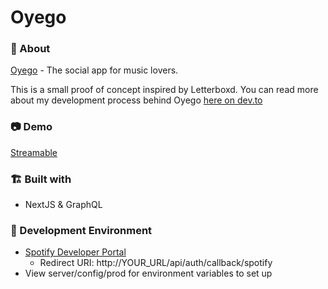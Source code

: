 # Oyego

### :beginner: About

[Oyego](https://oyego.herokuapp.com/) - The social app for music lovers.

This is a small proof of concept inspired by Letterboxd. You can read more about my development process behind Oyego [here on dev.to](https://oyego.herokuapp.com/)

### :camera: Demo

[Streamable](https://streamable.com/5f5v7s)

### :building_construction: Built with

- NextJS & GraphQL

### :nut_and_bolt: Development Environment

- [Spotify Developer Portal](https://developer.spotify.com/dashboard/applications)
  - Redirect URI: http://YOUR_URL/api/auth/callback/spotify
- View server/config/prod for environment variables to set up
